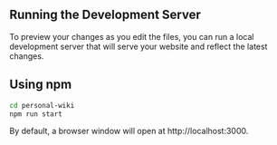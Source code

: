 ## Running the Development Server

To preview your changes as you edit the files, you can run a local development server that will serve your website and reflect the latest changes.

## Using npm

```bash
cd personal-wiki
npm run start
```

By default, a browser window will open at http://localhost:3000.